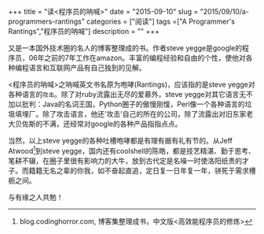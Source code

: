 +++
title = "读<程序员的呐喊>"
date = "2015-09-10"
slug = "2015/09/10/a-programmers-rantings"
categories = ["阅读"]
tags =["A Programmer's Rantings","程序员的呐喊"]
description = ""
+++

又是一本国外技术圈的名人的博客整理成的书。作者steve yegge是google的程序员，06年之前的7年工作在amazon。丰富的编程经验和自由的个性，使他对各种编程语言和互联网产品有自己独到的见解。

<程序员的呐喊>之呐喊英文书名原为咆哮(Rantings)，应该指的是steve yegge对各种语言的`攻击`。除了对ruby流露出无尽的爱慕外，steve yegge对其它语言无不加以批判：Java的名词王国，Python圈子的傲慢刚愎，Perl像一个各种语言的垃圾填埋厂。除了攻击语言，他还'攻击'自己的所在的公司，除了流露出对旧东家老大贝佐斯的不满，还经常对google的各种产品指指点点。

当然，以上steve yegge的各种吐槽咆哮都是有理有据有礼有节的。从Jeff Atwood[^1]到steve yegge，国内还有coolshell的陈皓，都是技艺精湛、勤于思考、笔耕不辍，在圈子里很有影响力的大牛，放到古代定是名噪一时使洛阳纸贵的才子。而籍籍无名之辈的你我，如不奋起直追，定日复一日年复一年，骈死于需求槽枥之间。

与有缘之人共勉！


[^1]: blog.codinghorror.com, 博客集整理成书，中文版<高效能程序员的修炼>

